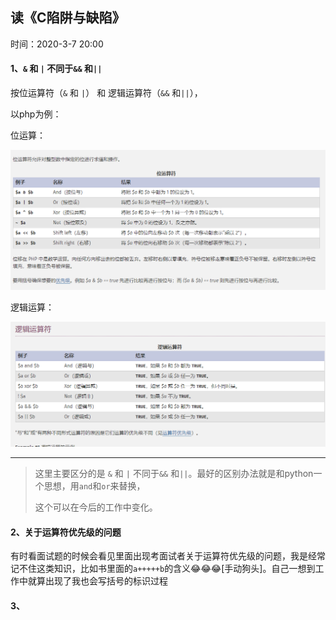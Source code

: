## 读《C陷阱与缺陷》

时间：2020-3-7 20:00

#### 1、`&` 和 `|` 不同于`&&` 和`||`

按位运算符（`&` 和 `|`） 和 逻辑运算符（`&&` 和`||`），

以php为例：

位运算：

![](..\image\Snipaste_2020-03-07_20-21-39.png)

逻辑运算：

![](../image/Snipaste_2020-03-07_20-23-31.png)

------

> 这里主要区分的是 `&` 和 `|` 不同于`&&` 和`||`。最好的区别办法就是和python一个思想，用`and`和`or`来替换，
>
> 这个可以在今后的工作中变化。

#### 2、关于运算符优先级的问题

有时看面试题的时候会看见里面出现考面试者关于运算符优先级的问题，我是经常记不住这类知识，比如书里面的`a+++++b`的含义😂😂😂[手动狗头]。自己一想到工作中就算出现了我也会写括号的标识过程

#### 3、

